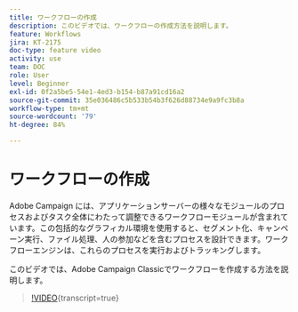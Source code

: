 ```yaml
---
title: ワークフローの作成
description: このビデオでは、ワークフローの作成方法を説明します。
feature: Workflows
jira: KT-2175
doc-type: feature video
activity: use
team: DOC
role: User
level: Beginner
exl-id: 0f2a5be5-54e1-4ed3-b154-b87a91cd16a2
source-git-commit: 35e036486c5b533b54b3f626d88734e9a9fc3b8a
workflow-type: tm+mt
source-wordcount: '79'
ht-degree: 84%

---
```


# ワークフローの作成

Adobe Campaign には、アプリケーションサーバーの様々なモジュールのプロセスおよびタスク全体にわたって調整できるワークフローモジュールが含まれています。この包括的なグラフィカル環境を使用すると、セグメント化、キャンペーン実行、ファイル処理、人の参加などを含むプロセスを設計できます。ワークフローエンジンは、これらのプロセスを実行およびトラッキングします。

このビデオでは、Adobe Campaign Classicでワークフローを作成する方法を説明します。

>[!VIDEO](https://video.tv.adobe.com/v/27445?quality=12&learn=on&captions=jpn){transcript=true}
